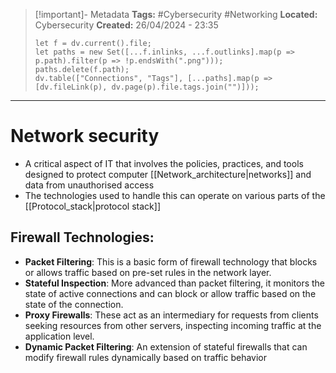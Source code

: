 > [!important]- Metadata
> **Tags:** #Cybersecurity #Networking 
> **Located:** Cybersecurity
> **Created:** 26/04/2024 - 23:35
> ```dataviewjs
> let f = dv.current().file;
> let paths = new Set([...f.inlinks, ...f.outlinks].map(p => p.path).filter(p => !p.endsWith(".png")));
> paths.delete(f.path);
> dv.table(["Connections", "Tags"], [...paths].map(p => [dv.fileLink(p), dv.page(p).file.tags.join("")]));
> ```

___
# Network security
- A critical aspect of IT that involves the policies, practices, and tools designed to protect computer [[Network_architecture|networks]] and data from unauthorised access
- The technologies used to handle this can operate on various parts of the [[Protocol_stack|protocol stack]]


## Firewall Technologies:

- **Packet Filtering**: This is a basic form of firewall technology that blocks or allows traffic based on pre-set rules in the network layer.
- **Stateful Inspection**: More advanced than packet filtering, it monitors the state of active connections and can block or allow traffic based on the state of the connection.
- **Proxy Firewalls**: These act as an intermediary for requests from clients seeking resources from other servers, inspecting incoming traffic at the application level.
- **Dynamic Packet Filtering**: An extension of stateful firewalls that can modify firewall rules dynamically based on traffic behavior 
